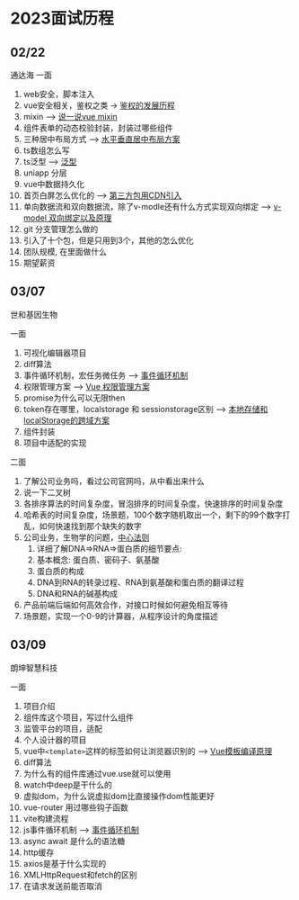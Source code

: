 # 2023面试历程

## 02/22

通达海 一面

1. web安全，脚本注入
2. vue安全相关，鉴权之类  ->  [鉴权的发展历程](../work/authentication.md)
3. mixin  -->  [说一说vue mixin](../vue/mixin.md)
4. 组件表单的动态校验封装，封装过哪些组件
5. 三种居中布局方式  -->  [水平垂直居中布局方案](../css/index.md)
6. ts数组怎么写
7. ts泛型  -->  [泛型](../ts/index.md)
8. uniapp 分层
9. vue中数据持久化
10. 首页白屏怎么优化的  -->  [第三方包用CDN引入](../vite/index.md)
11. 单向数据流和双向数据流，除了v-modle还有什么方式实现双向绑定  -->  [v-model 双向绑定以及原理](../vue/v-model.md)
12. git 分支管理怎么做的
13. 引入了十个包，但是只用到3个，其他的怎么优化
14. 团队规模, 在里面做什么
15. 期望薪资

## 03/07

世和基因生物

一面

1. 可视化编辑器项目
2. diff算法
3. 事件循环机制，宏任务微任务  -->  [事件循环机制](../js/eventLoop.md)
4. 权限管理方案  -->  [Vue 权限管理方案](../work/permission.md)
5. promise为什么可以无限then
6. token存在哪里，localstorage 和 sessionstorage区别  -->  [本地存储和localStorage的跨域方案](../work/index.md)
7. 组件封装
8. 项目中适配的实现

二面

1. 了解公司业务吗，看过公司官网吗，从中看出来什么
2. 说一下二叉树
3. 各排序算法的时间复杂度，冒泡排序的时间复杂度，快速排序的时间复杂度
4. 哈希表的时间复杂度，场景题，100个数字随机取出一个，剩下的99个数字打乱，如何快速找到那个缺失的数字
5. 公司业务，生物学的问题，[中心法则](./biology.md)
   1. 详细了解DNA=>RNA=>蛋白质的细节要点:
   2. 基本概念: 蛋白质、密码子、氨基酸
   3. 蛋白质的构成
   4. DNA到RNA的转录过程、RNA到氨基酸和蛋白质的翻译过程
   5. DNA和RNA的碱基构成
6. 产品前端后端如何高效合作，对接口时候如何避免相互等待
7. 场景题，实现一个0-9的计算器，从程序设计的角度描述

## 03/09

朗坤智慧科技

一面

1. 项目介绍
2. 组件库这个项目，写过什么组件
3. 监管平台的项目，适配
4. 个人设计器的项目
5. vue中`<template>`这样的标签如何让浏览器识别的  -->  [Vue模板编译原理](../vue/template.md)
6. diff算法
7. 为什么有的组件库通过vue.use就可以使用
8. watch中deep是干什么的
9. 虚拟dom，为什么说虚拟dom比直接操作dom性能更好
10. vue-router 用过哪些钩子函数
11. vite构建流程
12. js事件循环机制  -->  [事件循环机制](../js/eventLoop.md)
13. async await 是什么的语法糖
14. http缓存
15. axios是基于什么实现的
16. XMLHttpRequest和fetch的区别
17. 在请求发送前能否取消
